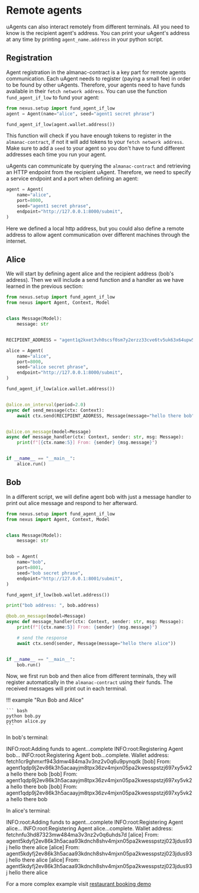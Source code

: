 # Remote agents

uAgents can also interact remotely from different terminals. All you need to know is the recipient agent's address.
You can print your uAgent's address at any time by printing `agent_name.address` in your python script.

## Registration

Agent registration in the almanac-contract is a key part for remote agents communication. Each uAgent needs to register (paying a small fee) in order to be found by other uAgents. Therefore, your agents need to have funds available in their `fetch network address`. You can use the function `fund_agent_if_low` to fund your agent:

```python
from nexus.setup import fund_agent_if_low
agent = Agent(name="alice", seed="agent1 secret phrase")

fund_agent_if_low(agent.wallet.address())
```
This function will check if you have enough tokens to register in the `almanac-contract`, if not it will add tokens to your `fetch network address`. Make sure to add a `seed` to your agent so you don't have to fund different addresses each time you run your agent.

uAgents can communicate by querying the `almanac-contract` and retrieving an HTTP endpoint from the recipient uAgent. Therefore, we need to specify a service endpoint and a port when defining an agent:

```python
agent = Agent(
    name="alice",
    port=8000,
    seed="agent1 secret phrase",
    endpoint="http://127.0.0.1:8000/submit",
)
```

Here we defined a local http address, but you could also define a remote address to allow agent communication over different machines through the internet.

## Alice

We will start by defining agent alice and the recipient address (bob's address). Then we will include 
a send function and a handler as we have learned in the previous section:

```python
from nexus.setup import fund_agent_if_low
from nexus import Agent, Context, Model


class Message(Model):
    message: str


RECIPIENT_ADDRESS = "agent1q2kxet3vh0scsf0sm7y2erzz33cve6tv5uk63x64upw5g68kr0chkv7hw50"

alice = Agent(
    name="alice",
    port=8000,
    seed="alice secret phrase",
    endpoint="http://127.0.0.1:8000/submit",
)

fund_agent_if_low(alice.wallet.address())


@alice.on_interval(period=2.0)
async def send_message(ctx: Context):
    await ctx.send(RECIPIENT_ADDRESS, Message(message="hello there bob"))


@alice.on_message(model=Message)
async def message_handler(ctx: Context, sender: str, msg: Message):
    print(f"[{ctx.name:5}] From: {sender} {msg.message}")


if __name__ == "__main__":
    alice.run()
```


## Bob

In a different script, we will define agent bob with just a message handler to print out alice message and respond to her afterward.

```python
from nexus.setup import fund_agent_if_low
from nexus import Agent, Context, Model


class Message(Model):
    message: str


bob = Agent(
    name="bob",
    port=8001,
    seed="bob secret phrase",
    endpoint="http://127.0.0.1:8001/submit",
)

fund_agent_if_low(bob.wallet.address())

print("bob address: ", bob.address)

@bob.on_message(model=Message)
async def message_handler(ctx: Context, sender: str, msg: Message):
    print(f"[{ctx.name:5}] From: {sender} {msg.message}")

    # send the response
    await ctx.send(sender, Message(message="hello there alice"))


if __name__ == "__main__":
    bob.run()
```

Now, we first run bob and then alice from different terminals, they will register automatically in the `almanac-contract` using their funds. The received messages will print out in each terminal.

!!! example "Run Bob and Alice"
    
    ``` bash
    python bob.py
    python alice.py
    ```

In bob's terminal:

<div id="termynal1" data-termynal data-ty-typeDelay="100" data-ty-lineDelay="700">
<span data-ty>INFO:root:Adding funds to agent...complete</span>
<span data-ty>INFO:root:Registering Agent bob...</span>
<span data-ty>INFO:root:Registering Agent bob...complete.</span>
<span data-ty>Wallet address: fetch1cr9ghmxrf943dmw484ma3v3nz2v0q6u9pynqdk</span>
<span data-ty>[bob] From: agent1qdp9j2ev86k3h5acaayjm8tpx36zv4mjxn05pa2kwesspstzj697xy5vk2a hello there bob</span>
<span data-ty>[bob] From: agent1qdp9j2ev86k3h5acaayjm8tpx36zv4mjxn05pa2kwesspstzj697xy5vk2a hello there bob</span>
<span data-ty>[bob] From: agent1qdp9j2ev86k3h5acaayjm8tpx36zv4mjxn05pa2kwesspstzj697xy5vk2a hello there bob</span>
</div>


In alice's terminal:

<div id="termynal2" data-termynal data-ty-typeDelay="100" data-ty-lineDelay="700">
<span data-ty>INFO:root:Adding funds to agent...complete</span>
<span data-ty>INFO:root:Registering Agent alice...</span>
<span data-ty>INFO:root:Registering Agent alice...complete.</span>
<span data-ty>Wallet address: fetchnfu3hd87323mw484ma3v3nz2v0q6uhds7d</span>
<span data-ty>[alice] From: agent5kdyfj2ev86k3h5acaa93kdnch8shv4mjxn05pa2kwesspstzj023jdus93j hello there alice</span>
<span data-ty>[alice] From: agent5kdyfj2ev86k3h5acaa93kdnch8shv4mjxn05pa2kwesspstzj023jdus93j hello there alice</span>
<span data-ty>[alice] From: agent5kdyfj2ev86k3h5acaa93kdnch8shv4mjxn05pa2kwesspstzj023jdus93j hello there alice</span>
</div>

For a more complex example visit [restaurant booking demo](booking-demo.md)